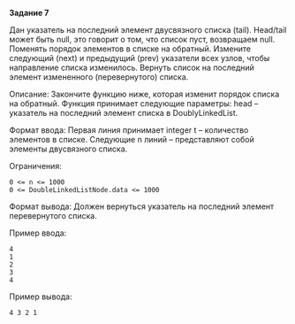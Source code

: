 **Задание 7**

Дан указатель на последний элемент двусвязного списка (tail). Head/tail может быть null, это говорит о том,
что список пуст, возвращаем null. Поменять порядок элементов в списке на обратный. Измените следующий (next)
и предыдущий (prev) указатели всех узлов, чтобы направление списка изменилось. Вернуть список на последний
элемент измененного (перевернутого) списка.

Описание: Закончите функцию ниже, которая изменит порядок списка на обратный. Функция принимает следующие
параметры: head – указатель на последний элемент списка в DoublyLinkedList.

Формат ввода: Первая линия принимает integer t – количество элементов в списке. Следующие n линий – представляют
собой элементы двусвязного списка.

Ограничения:

    0 <= n <= 1000
    0 <= DoubleLinkedListNode.data <= 1000

Формат вывода: Должен вернуться указатель на последний элемент перевернутого списка.

Пример ввода:

    4
    1
    2
    3
    4

Пример вывода:

    4 3 2 1